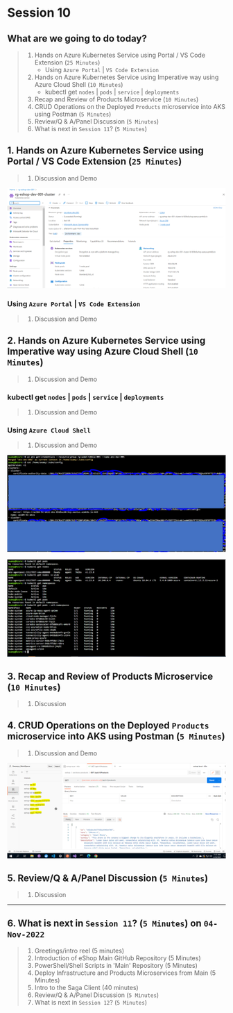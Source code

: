 # Session 10

## What are we going to do today?

> 1. Hands on Azure Kubernetes Service using Portal / VS Code Extension  (`25 Minutes`)
>     - Using `Azure Portal` | `VS Code Extension`
> 1. Hands on Azure Kubernetes Service using Imperative way using Azure Cloud Shell (`10 Minutes`)
>     - kubectl get `nodes` | `pods` | `service` | `deployments`
> 1. Recap and Review of Products Microservice (`10 Minutes`)
> 1. CRUD Operations on the Deployed `Products` microservice into AKS using Postman (`5 Minutes`)
> 1. Review/Q & A/Panel Discussion (`5 Minutes`)
> 1. What is next in `Session 11`? (`5 Minutes`)

## 1. Hands on Azure Kubernetes Service using Portal / VS Code Extension (`25 Minutes`)

> 1. Discussion and Demo

![AKS |150x150](../Images/S10/AKS_1.PNG)

### Using `Azure Portal` | `VS Code Extension`

> 1. Discussion and Demo

## 2. Hands on Azure Kubernetes Service using Imperative way using Azure Cloud Shell (`10 Minutes`)

> 1. Discussion and Demo

### kubectl get `nodes` | `pods` | `service` | `deployments`

> 1. Discussion and Demo

### Using `Azure Cloud Shell`

> 1. Discussion and Demo

![K8s from Cloud Shell |150x150](../Images/S10/K8sFromCloudShell.PNG)

![K8s from Cloud Shell |150x150](../Images/S10/K8sFromCloudShell_1.PNG)

## 3. Recap and Review of Products Microservice (`10 Minutes`)

> 1. Discussion

## 4. CRUD Operations on the Deployed `Products` microservice into AKS using Postman (`5 Minutes`)

> 1. Discussion and Demo

![Postman Collections for 8 environments |150x150](../Images/S5/Postman_Collections.PNG)

## 5. Review/Q & A/Panel Discussion (`5 Minutes`)

> 1. Discussion

---

## 6. What is next in `Session 11`? (`5 Minutes`) on `04-Nov-2022`

> 1. Greetings/intro reel (5 minutes)
> 1. Introduction of eShop Main GitHub Repository (5 Minutes)
> 1. PowerShell/Shell Scripts in 'Main' Repository (5 Minutes)
> 1. Deploy Infrastructure and Products Microservices from Main (5 Minutes)
> 1. Intro to the Saga Client (40 minutes)
> 1. Review/Q & A/Panel Discussion (`5 Minutes`)
> 1. What is next in `Session 12`? (`5 Minutes`)
